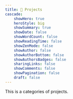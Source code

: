 ```yaml
---
title: 🎯 Projects
cascade:
    showHero: true
    heroStyle: big
    showSummary: true
    showDate: false
    showWordCount: false
    showReadingTime: false
    showZenMode: false
    showAuthor: false
    showAuthorBottom: false
    showAuthorsBadges: false
    sharingLinks: false
    showComments: false
    showPagination: false
    draft: false
---
```


This is a categories of projects.
